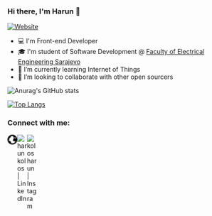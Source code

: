 ### Hi there, I'm Harun 👋

[![Website](https://img.shields.io/website?label=hkolos.com&style=for-the-badge&url=https%3A%2F%2Fcodestackr.com)](https://www.hkolos.com/)

- 💻 I'm Front-end Developer
- 🎓 I'm student of Software Development @ [Faculty of Electrical Engineering Sarajevo](https://www.etf.unsa.ba/)
- 🌱 I’m currently learning Internet of Things
- 👯 I’m looking to collaborate with other open sourcers

![Anurag's GitHub stats](https://github-readme-stats.vercel.app/api?username=hkolos1&show_icons=true)

[![Top Langs](https://github-readme-stats.vercel.app/api/top-langs/?username=hkolos1&layout=compact)](https://github.com/anuraghazra/github-readme-stats)

### Connect with me:

[<img align="left" alt="hkolos.com" width="22px" src="https://raw.githubusercontent.com/iconic/open-iconic/master/svg/globe.svg" />][website]
[<img align="left" alt="harunkolos | LinkedIn" width="22px" src="https://cdn.jsdelivr.net/npm/simple-icons@v3/icons/linkedin.svg" />][linkedin]
[<img align="left" alt="kolosharun | Instagram" width="22px" src="https://cdn.jsdelivr.net/npm/simple-icons@v3/icons/instagram.svg" />][instagram]

[website]: https://www.hkolos.com/
[instagram]: https://www.instagram.com/kolosharun/
[linkedin]: https://www.linkedin.com/in/harunkolos/
